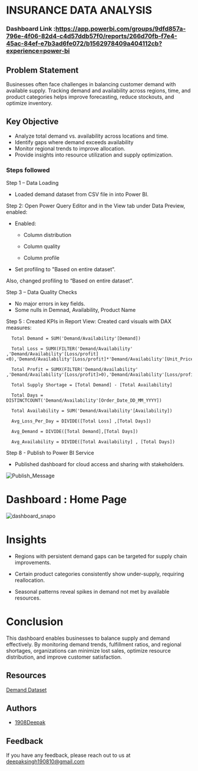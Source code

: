 # INSURANCE DATA ANALYSIS

### Dashboard Link :https://app.powerbi.com/groups/9dfd857a-796e-4f06-82d4-c4d57ddb57f0/reports/266d70fb-f7e4-45ac-84ef-e7b3ad6fe072/b1562978409a404112cb?experience=power-bi

## Problem Statement
Businesses often face challenges in balancing customer demand with available supply. Tracking demand and availability across regions, time, and product categories helps improve forecasting, reduce stockouts, and optimize inventory.

## Key Objective

- Analyze total demand vs. availability across locations and time.
- Identify gaps where demand exceeds availability
- Monitor regional trends to improve allocation.
- Provide insights into resource utilization and supply optimization.


### Steps followed 

Step 1 – Data Loading

- Loaded demand dataset from CSV file in into Power BI.

Step 2: Open Power Query Editor and in the View tab under Data Preview, enabled:

- Enabled:

  - Column distribution

  - Column quality

  - Column profile

- Set profiling to "Based on entire dataset".

Also, changed profiling to “Based on entire dataset”.

Step 3 – Data Quality Checks

- No major errors in key fields.
- Some nulls in Demnad, Availability, Product Name


Step 5 : Created KPIs in Report View:
Created card visuals with DAX measures:

      Total Demand = SUM('Demand/Availability'[Demand])

      Total Loss = SUMX(FILTER('Demand/Availability' ,'Demand/Availability'[Loss/profit]<0),'Demand/Availability'[Loss/profit]*'Demand/Availability'[Unit_Price])*-1

      Total Profit = SUMX(FILTER('Demand/Availability' ,'Demand/Availability'[Loss/profit]>0),'Demand/Availability'[Loss/profit]*'Demand/Availability'[Unit_Price])

      Total Supply Shortage = [Total Demand] - [Total Availability]

      Total Days = DISTINCTCOUNT('Demand/Availability'[Order_Date_DD_MM_YYYY])

      Total Availability = SUM('Demand/Availability'[Availability])

      Avg_Loss_Per_Day = DIVIDE([Total Loss] ,[Total Days])

      Avg_Demand = DIVIDE([Total Demand],[Total Days])

      Avg_Availability = DIVIDE([Total Availability] , [Total Days])



Step 8 - Publish to Power BI Service 
- Published dashboard for cloud access and sharing with stakeholders.

![Publish_Message](https://github.com/user-attachments/assets/fefeafa0-4c09-47ac-ad09-2b05ea5d3f8e)

# Dashboard :   Home Page 

![dashboard_snapo](https://github.com/user-attachments/assets/ecf783b2-7178-45e6-97cf-4d42ec99ba15)


 
# Insights

- Regions with persistent demand gaps can be targeted for supply chain improvements.

- Certain product categories consistently show under-supply, requiring reallocation.

- Seasonal patterns reveal spikes in demand not met by available resources.


# Conclusion

This dashboard enables businesses to balance supply and demand effectively. By monitoring demand trends, fulfillment ratios, and regional shortages, organizations can minimize lost sales, optimize resource distribution, and improve customer satisfaction.


## Resources

[Demand Dataset](https://drive.google.com/drive/folders/1C7JxT2EJj1x9_-r28MEKXdaqCdW_ynWC?usp=sharing)


## Authors

- [1908Deepak](https://github.com/1908Deepak)


## Feedback

If you have any feedback, please reach out to us at deepaksingh190810@gmail.com

